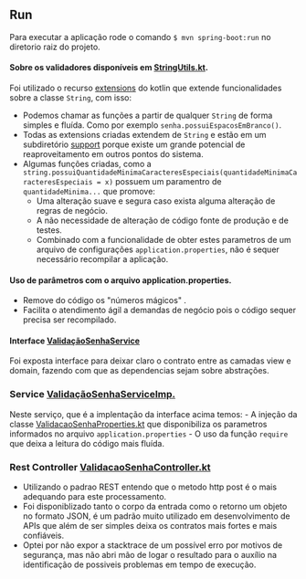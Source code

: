 ## Run
Para executar a aplicação rode o comando `$ mvn spring-boot:run` no diretorio raiz do projeto.

#### Sobre os validadores disponíveis em [StringUtils.kt](src/main/kotlin/br/com/bruno/backendchallenge/support/StringUtils.kt).
Foi utilizado o recurso [extensions](https://kotlinlang.org/docs/extensions.html) do kotlin que extende funcionalidades sobre a classe `String`, com isso:
- Podemos chamar as funções a partir de qualquer `String` de forma simples e fluída. Como por exemplo `senha.possuiEspacosEmBranco()`.
- Todas as extensions criadas extendem de `String` e estão em um subdiretório [support](src/main/kotlin/br/com/bruno/backendchallenge/support) porque existe um grande potencial de reaproveitamento em outros pontos do sistema.
- Algumas funções criadas, como a `string.possuiQuantidadeMinimaCaracteresEspeciais(quantidadeMinimaCaracteresEspeciais = x)` possuem um paramentro de `quantidadeMinima...` que promove:
  - Uma alteração suave e segura caso exista alguma alteração de regras de negócio.
  - A não necessidade de alteração de código fonte de produção e de testes.
  - Combinado com a funcionalidade de obter estes parametros de um arquivo de configurações `application.properties`, não é sequer necessário recompilar a aplicação.    

#### Uso de parâmetros com o arquivo application.properties.
- Remove do código os "números mágicos" .
- Facilita o atendimento ágil a demandas de negócio pois o código sequer precisa ser recompilado.

#### Interface [ValidaçãoSenhaService](src/main/kotlin/br/com/bruno/backendchallenge/domain/ValidacaoSenhaService.kt)
Foi exposta interface para deixar claro o contrato entre as camadas view e domain, fazendo com que as dependencias sejam sobre abstrações.

### Service [ValidaçãoSenhaServiceImp.](src/main/kotlin/br/com/bruno/backendchallenge/domain/validadoresSenha/ValidaçãoSenhaServiceImp.kt)
Neste serviço, que é a implentação da interface acima temos:
    - A injeção da classe [ValidacaoSenhaProperties.kt](src/main/kotlin/br/com/bruno/backendchallenge/domain/validadoresSenha/ValidacaoSenhaProperties.kt) que disponibiliza os parametros informados no arquivo `application.properties`
    - O uso da função `require` que deixa a leitura do código mais fluída.

### Rest Controller [ValidacaoSenhaController.kt](src/main/kotlin/br/com/bruno/backendchallenge/endpoint/validacaoSenha/ValidacaoSenhaController.kt)
- Utilizando o padrao REST entendo que o metodo http post é o mais adequando para este processamento.
- Foi disponiblizado tanto o corpo da entrada como o retorno um objeto no formato JSON, é um padrão muito utilizado em desenvolvimento de APIs que além de ser simples deixa os contratos mais fortes e mais confiáveis.
- Optei por não expor a stacktrace de um possível erro por motivos de segurança, mas não abri mão de logar o resultado para o auxílio na identificação de possiveis problemas em tempo de execução.